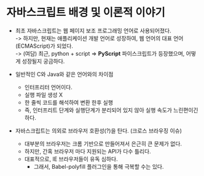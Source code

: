 # 자바스크립트 배경 및 이론적 이야기

* 최초 자바스크립트는 웹 페이지 보조 프로그래밍 언어로 사용되어졌다.  
-> 하지만, 현재는 애플리케이션 개발 언어로 성장하여, 웹 언어의 대표 언어(ECMAScript)가 되었다.  
-> (여담) 최근, python + script => **PyScript** 파이스크립트가 등장했으며, 어떻게 성장될지 궁금하다.

* 일반적인 C와 Java와 같은 언어와의 차이점
    * 인터프리터 언어이다.
    * 실행 파일 생성 X
    * 한 줄씩 코드를 해석하여 변환 한후 실행
    * 즉, 인터프리트 단계와 실행단계가 분리되어 있지 않아 실행 속도가 느린편이긴 하다.

* 자바스크립트는 의외로 브라우저 호환성(?)을 탄다. (크로스 브라우징 이슈)
    * 대부분의 브라우저는 크롬 기반으로 만들어져서 은근히 큰 문제가 없다.
    * 하지만, 간혹 브라우저 마다 지원되는 API가 다수 틀리다.
    * 대표적으로, IE 브라우저들이 유독 심하다.
        * 그래서, Babel-polyfill 플러그인을 통해 극복할 수는 있다.
